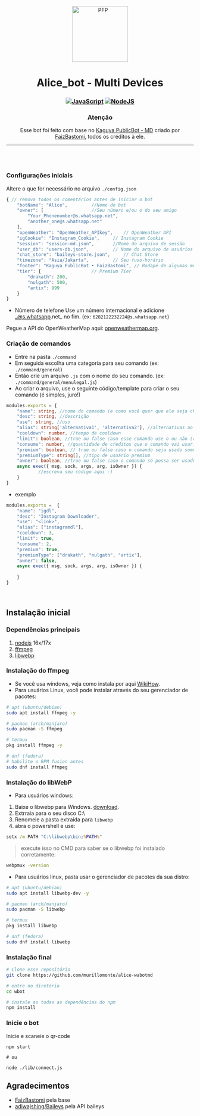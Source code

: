 <div align="center">
<img src="https://telegra.ph/file/3516d26e40789fb12827e.jpg" width="150" height="150" border="0" alt="PFP">

# Alice_bot - Multi Devices

### [![JavaScript](https://img.shields.io/badge/JavaScript-d6cc0f?style=for-the-badge&logo=javascript&logoColor=white)](https://javascript.com) [![NodeJS](https://img.shields.io/badge/Node.js-43853D?style=for-the-badge&logo=node.js&logoColor=white)](https://nodejs.org/)

### Atenção 
Esse bot foi feito com base no <a href="https://github.com/FaizBastomi/wbot">Kaguya PublicBot - MD</a> criado por <a href="https://github.com/FaizBastomi">FaizBastomi</a>,   todos os créditos à ele.
<hr>
</div><br />
<br />

### Configurações iniciais
Altere o que for necessário no arquivo `./config.json`   <br />
```ts
{ // remova todos os comentários antes de iniciar o bot
    "botName": "Alice",			//Nome do bot
    "owner": [					//Seu número e/ou o do seu amigo
        "Your_Phonenumber@s.whatsapp.net",
        "another_one@s.whatsapp.net"
    ],
    "openWeather": "OpenWeather_APIkey",	// OpenWeather API
    "igCookie": "Instagram_Cookie",		// Instagram Cookie
    "session": "session-md.json",		//Nome do arquivo de sessão
    "user_db": "users-db.json",			// Nome do arquivo de usuários
    "chat_store": "baileys-store.json",		// Chat Store
    "timezone": "Asia/Jakarta",			// Seu fuso-horário
    "footer": "Kaguya PublicBot • FaizBastomi",	// Rodapé de algumas mensagens
    "tier": {					// Premium Tier
        "drakath": 200,
        "nulgath": 500,
        "artix": 999
    }
}
```
- Número de telefone
Use um número internacional e adicione  _@s.whatsapp.net_ no fim. (ex: `6282122232224@s.whatsapp.net`)

Pegue a API do OpenWeatherMap aqui: [openweathermap.org](https://openweathermap.org).

### Criação de comandos
- Entre na pasta `./command`
- Em seguida escolha uma categoria para seu comando (ex: `./command/general`)
- Então crie um arquivo `.js` com o nome do seu comando.  (ex: `./command/general/menulegal.js`)
- Ao criar o arquivo, use o seguinte código/template para criar o seu comando (é simples, juro!)

```ts
modules.exports = {
	"name": string, //nome do comando (e como você quer que ele seja chamado. ex: /menulegal)
	"desc": string, //descrição
	"use": string, //uso
	"alias": string['alternativa1', 'alternativa2'], //alternativas ao comando. ex: /menutop ou /menumassa
	"cooldown": number, //tempo de cooldown
	"limit": boolean, //true ou false caso esse comando use o ou não (respectivamente) "crédito" de uso do bot.
	"consume": number, //quantidade de cŕeditos que o comando vai usar.
	"premium": boolean, // true ou false caso o comando seja usado somente ṕor usuários premium
	"premiumType": string[], //tipo de usuário premium
	"owner": boolean, //true ou false caso o comando só possa ser usado pelo dono
	async exec({ msg, sock, args, arg, isOwner }) {
			//escreva seu código aqui :)
	}
}
```
- exemplo
```ts
modules.exports =  {
	"name": "igdl",
	"desc": "Instagram Downloader",
	"use": "<link>",
	"alias": ["instagramdl"],
	"cooldown": 3,
	"limit": true,
	"consume": 2,
	"premium": true,
	"premiumType": ["drakath", "nulgath", "artix"],
	"owner": false,
	async exec({ msg, sock, args, arg, isOwner }) { 
	
	}
}
``` 
</br>

## Instalação inicial
### Dependências principais
1. [nodejs](https://nodejs.org/en/download) 16x/17x
2. [ffmpeg](https://ffmpeg.org)
3. [libwebp](https://developers.google.com/speed/webp/download)

### Instalação do ffmpeg
- Se você usa windows, veja como instala por aqui [WikiHow](https://www.wikihow.com/Install-FFmpeg-on-Windows).<br />
- Para usuários Linux, você pode instalar através do seu gerenciador de pacotes:

```bash
# apt (ubuntu/debian)
sudo apt install ffmpeg -y

# pacman (arch/manjaro)
sudo pacman -S ffmpeg

# termux
pkg install ffmpeg -y

# dnf (fedora)
# habilite o RPM fusion antes
sudo dnf install ffmpeg
```

### Instalação do libWebP
- Para usuários windows: 
1. Baixe o libwebp para Windows. [download](https://developers.google.com/speed/webp/download).
2. Extrraia para o seu disco C:\
3. Renomeie a pasta extraída para `libwebp`
4. abra o powershell e use:
```cmd
setx /m PATH "C:\libwebp\bin;%PATH%"
```
> execute isso no CMD para saber se o libwebp foi instalado corretamente:
```cmd
webpmux -version
```

- Para usuários linux, pasta usar o gerenciador de pacotes da sua distro: 

```bash
# apt (ubuntu/debian)
sudo apt install libwebp-dev -y

# pacman (arch/manjaro)
sudo pacman -S libwebp

# termux
pkg install libwebp

# dnf (fedora)
sudo dnf install libwebp
```

### Instalação final
```bash
# Clone esse repositório
git clone https://github.com/murillomonte/alice-wabotmd

# entre no diretório
cd wbot

# instale as todas as dependências do npm
npm install
```

### Inicie o bot
Inicie e scaneie o qr-code
```
npm start

# ou

node ./lib/connect.js
```

## Agradecimentos
- <a href="https://github.com/FaizBastomi">FaizBastomi</a> pela base
- <a href="https://github.com/adiwajshing/Baileys">adiwajshing/Baileys</a> pela API baileys
